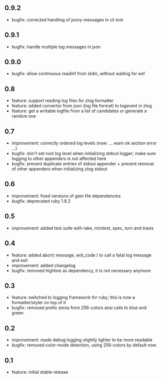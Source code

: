 ## 0.9.2

* bugfix: corrected handling of jsony-messages in cli tool

## 0.9.1

* bugfix: handle multiple log messages in json

## 0.9.0

* bugfix: allow continuous readinf from stdin, without waiting for eof

## 0.8

* feature: support reading log files for zlog formatter
* feature: added convertor from json (log file format) to logevent in zlog
* feature: get a writable logfile from a list of candidates or generate a random one

## 0.7

* improvement: correctly ordered log levels (now: ... warn ok section error ...)
* bugfix: don't set root log level when initializing stdout logger; make sure logging to other appenders is not affected here
* bugfix: prevent duplicate entries of stdout appender + prevent removal of other appenders when initializing zlog stdout

## 0.6

* improvement: fixed versions of gem file dependencies
* bugfix: deprecated ruby 1.9.2

## 0.5

* improvement: added test suite with rake, minitest, spec, turn and travis

## 0.4

* feature: added abort( message, exit_code ) to call a fatal log message and exit
* improvement: added changelog
* bugfix: removed highline as dependency, it is not necessary anymore

## 0.3

* feature: switched to logging framework for ruby; this is now a formatter/styler on top of it
* bugfix: removed prefix zeros from 256-colors ansi calls to blue and green

## 0.2

* improvement: made debug logging slightly lighter to be more readable
* bugfix: removed color-mode detection, using 256-colors by default now

## 0.1

* feature: initial stable release
